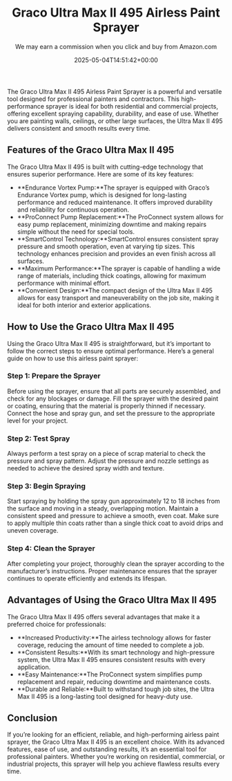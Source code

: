 ﻿---
author: We may earn a commission when you click and buy from Amazon.com
layout: post
title: Graco Ultra Max II 495 Airless Paint Sprayer
date: '2025-05-04T14:51:42+00:00'
categories:
- Guide
tags: []
slug: /graco-ultra-max-ii-495-airless-paint-sprayer/
lastmod: 2025-05-07T12:21:27+03:00
---

The Graco Ultra Max II 495 Airless Paint Sprayer is a powerful and versatile tool designed for professional painters and contractors. This high-performance sprayer is ideal for both residential and commercial projects, offering excellent spraying capability, durability, and ease of use. Whether you are painting walls, ceilings, or other large surfaces, the Ultra Max II 495 delivers consistent and smooth results every time.
## Features of the Graco Ultra Max II 495
The Graco Ultra Max II 495 is built with cutting-edge technology that ensures superior performance. Here are some of its key features:
- **Endurance Vortex Pump:**The sprayer is equipped with Graco’s Endurance Vortex pump, which is designed for long-lasting performance and reduced maintenance. It offers improved durability and reliability for continuous operation.
- **ProConnect Pump Replacement:**The ProConnect system allows for easy pump replacement, minimizing downtime and making repairs simple without the need for special tools.
- **SmartControl Technology:**SmartControl ensures consistent spray pressure and smooth operation, even at varying tip sizes. This technology enhances precision and provides an even finish across all surfaces.
- **Maximum Performance:**The sprayer is capable of handling a wide range of materials, including thick coatings, allowing for maximum performance with minimal effort.
- **Convenient Design:**The compact design of the Ultra Max II 495 allows for easy transport and maneuverability on the job site, making it ideal for both interior and exterior applications.
## How to Use the Graco Ultra Max II 495
Using the Graco Ultra Max II 495 is straightforward, but it’s important to follow the correct steps to ensure optimal performance. Here’s a general guide on how to use this airless paint sprayer:
### Step 1: Prepare the Sprayer
Before using the sprayer, ensure that all parts are securely assembled, and check for any blockages or damage. Fill the sprayer with the desired paint or coating, ensuring that the material is properly thinned if necessary. Connect the hose and spray gun, and set the pressure to the appropriate level for your project.
### Step 2: Test Spray
Always perform a test spray on a piece of scrap material to check the pressure and spray pattern. Adjust the pressure and nozzle settings as needed to achieve the desired spray width and texture.
### Step 3: Begin Spraying
Start spraying by holding the spray gun approximately 12 to 18 inches from the surface and moving in a steady, overlapping motion. Maintain a consistent speed and pressure to achieve a smooth, even coat. Make sure to apply multiple thin coats rather than a single thick coat to avoid drips and uneven coverage.
### Step 4: Clean the Sprayer
After completing your project, thoroughly clean the sprayer according to the manufacturer’s instructions. Proper maintenance ensures that the sprayer continues to operate efficiently and extends its lifespan.
## Advantages of Using the Graco Ultra Max II 495
The Graco Ultra Max II 495 offers several advantages that make it a preferred choice for professionals:
- **Increased Productivity:**The airless technology allows for faster coverage, reducing the amount of time needed to complete a job.
- **Consistent Results:**With its smart technology and high-pressure system, the Ultra Max II 495 ensures consistent results with every application.
- **Easy Maintenance:**The ProConnect system simplifies pump replacement and repair, reducing downtime and maintenance costs.
- **Durable and Reliable:**Built to withstand tough job sites, the Ultra Max II 495 is a long-lasting tool designed for heavy-duty use.
## Conclusion
If you’re looking for an efficient, reliable, and high-performing airless paint sprayer, the Graco Ultra Max II 495 is an excellent choice. With its advanced features, ease of use, and outstanding results, it’s an essential tool for professional painters. Whether you’re working on residential, commercial, or industrial projects, this sprayer will help you achieve flawless results every time.